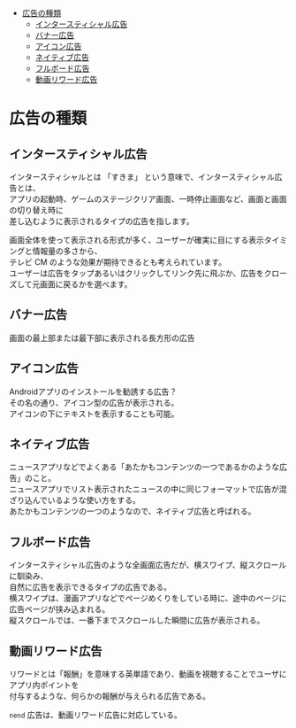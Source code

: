 <!-- TOC START min:1 max:3 link:true asterisk:false update:true -->
- [広告の種類](#広告の種類)
  - [インタースティシャル広告](#インタースティシャル広告)
  - [バナー広告](#バナー広告)
  - [アイコン広告](#アイコン広告)
  - [ネイティブ広告](#ネイティブ広告)
  - [フルボード広告](#フルボード広告)
  - [動画リワード広告](#動画リワード広告)
<!-- TOC END -->


# 広告の種類

## インタースティシャル広告

インタースティシャルとは 「すきま」 という意味で、インタースティシャル広告とは、  
アプリの起動時、ゲームのステージクリア画面、一時停止画面など、画面と画面の切り替え時に  
差し込むように表示されるタイプの広告を指します。

画面全体を使って表示される形式が多く、ユーザーが確実に目にする表示タイミングと情報量の多さから、  
テレビ CM のような効果が期待できるとも考えられています。  
ユーザーは広告をタップあるいはクリックしてリンク先に飛ぶか、広告をクローズして元画面に戻るかを選べます。


## バナー広告

画面の最上部または最下部に表示される長方形の広告


## アイコン広告

Androidアプリのインストールを勧誘する広告？  
その名の通り、アイコン型の広告が表示される。  
アイコンの下にテキストを表示することも可能。


## ネイティブ広告

ニュースアプリなどでよくある「あたかもコンテンツの一つであるかのような広告」のこと。  
ニュースアプリでリスト表示されたニュースの中に同じフォーマットで広告が混ざり込んでいるような使い方をする。  
あたかもコンテンツの一つのようなので、ネイティブ広告と呼ばれる。


## フルボード広告

インタースティシャル広告のような全画面広告だが、横スワイプ、縦スクロールに馴染み、  
自然に広告を表示できるタイプの広告である。  
横スワイプは、漫画アプリなどでページめくりをしている時に、途中のページに広告ページが挟み込まれる。  
縦スクロールでは、一番下までスクロールした瞬間に広告が表示される。


## 動画リワード広告

リワードとは「報酬」を意味する英単語であり、動画を視聴することでユーザにアプリ内ポイントを  
付与するような、何らかの報酬が与えられる広告である。

`nend` 広告は、動画リワード広告に対応している。
